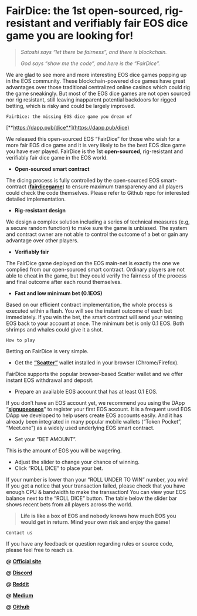 # FairDice: the 1st open-sourced, rig-resistant and verifiably fair EOS dice game you are looking for!

> *Satoshi says “let there be fairness”, and there is blockchain.*
>
> *God says “show me the code”, and here is the “FairDice”.*

We are glad to see more and more interesting EOS dice games popping up in the EOS community. These blockchain-powered dice games have great advantages over those traditional centralized online casinos which could rig the game sneakingly. But most of the EOS dice games are not open sourced nor rig resistant, still leaving inapparent potential backdoors for rigged betting, which is risky and could be largely improved.

```
FairDice: the missing EOS dice game you dream of
```

[**https://dapp.pub/dice**](https://dapp.pub/dice)

We released this open-sourced EOS “FairDice” for those who wish for a more fair EOS dice game and it is very likely to be the best EOS dice game you have ever played. FairDice is the 1st **open-sourced**, rig-resistant and verifiably fair dice game in the EOS world.

- **Open-sourced smart contract**

The dicing process is fully controlled by the open-sourced EOS smart-contract ([**fairdicegame**](https://eosflare.io/account/fairdicegame)) to ensure maximum transparency and all players could check the code themselves. Please refer to Github repo for interested detailed implementation.

- **Rig-resistant design**

We design a complex solution including a series of technical measures (e.g, a secure random function) to make sure the game is unbiased. The system and contract owner are not able to control the outcome of a bet or gain any advantage over other players.

- **Verifiably fair**

The FairDice game deployed on the EOS main-net is exactly the one we complied from our open-sourced smart contract. Ordinary players are not able to cheat in the game, but they could verify the fairness of the process and final outcome after each round themselves.

- **Fast and low minimum bet (0.1EOS)**

Based on our efficient contract implementation, the whole process is executed within a flash. You will see the instant outcome of each bet immediately. If you win the bet, the smart contract will send your winning EOS back to your account at once. The minimum bet is only 0.1 EOS. Both shrimps and whales could give it a shot.

```
How to play
```

Betting on FairDice is very simple.

- Get the [**“Scatter”**](https://get-scatter.com/) wallet installed in your browser (Chrome/Firefox).

FairDice supports the popular browser-based Scatter wallet and we offer instant EOS withdrawal and deposit.

- Prepare an available EOS account that has at least 0.1 EOS.

If you don’t have an EOS account yet, we recommend you using the DApp “[**signupeoseos**](https://medium.com/coinmonks/create-your-own-eos-account-easily-using-the-non-service-fee-dapp-signupeoseos-b15c5347f2fc)” to register your first EOS account. It is a frequent used EOS DApp we developed to help users create EOS accounts easily. And it has already been integrated in many popular mobile wallets (“Token Pocket”, “Meet.one”) as a widely used underlying EOS smart contract.

- Set your “BET AMOUNT”.

This is the amount of EOS you will be wagering.

- Adjust the slider to change your chance of winning.
- Click “ROLL DICE” to place your bet.

If your number is lower than your “ROLL UNDER TO WIN” number, you win! If you get a notice that your transaction failed, please check that you have enough CPU & bandwidth to make the transaction! You can view your EOS balance next to the “ROLL DICE” button. The table below the slider bar shows recent bets from all players across the world.

> **Life is like a box of EOS and nobody knows how much EOS you would get in return. Mind your own risk and enjoy the game!**


```
Contact us
```

If you have any feedback or question regarding rules or source code, please feel free to reach us.

**@** [**Official site**](https://dapp.pub/)

**@** [**Discord**](http://hi.dapp.pub/)

**@** [**Reddit**](https://www.reddit.com/user/dapppub)

**@** [**Medium**](https://medium.com/dapppub)

**@** [**Github**](https://github.com/Dappub)
